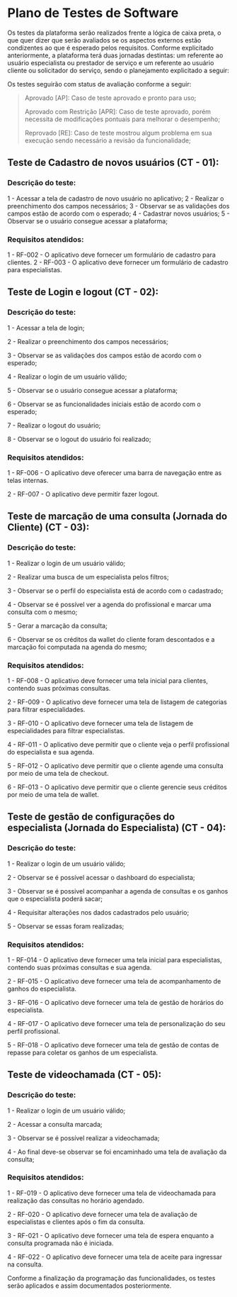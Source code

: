# Plano de Testes de Software

Os testes da plataforma serão realizados frente a lógica de caixa preta, o que quer dizer que serão avaliados se os aspectos externos estão condizentes ao que é esperado pelos requisitos. Conforme explicitado anteriormente, a plataforma terá duas jornadas destintas: um referente ao usuário especialista ou prestador de serviço e um referente ao usuário cliente ou solicitador do serviço, sendo o planejamento explicitado a seguir:

Os testes seguirão com status de avaliação conforme a seguir:

> Aprovado [AP]: Caso de teste aprovado e pronto para uso;
> 
> Aprovado com Restrição [APR]: Caso de teste aprovado, porém necessita de modificações pontuais para melhorar o desempenho;
> 
> Reprovado [RE]: Caso de teste mostrou algum problema em sua execução sendo necessário a revisão da funcionalidade;

## Teste de Cadastro de novos usuários (CT - 01):

### Descrição do teste:

1 - Acessar a tela de cadastro de novo usuário no aplicativo;
2 - Realizar o preenchimento dos campos necessários;
3 - Observar se as validações dos campos estão de acordo com o esperado;
4 - Cadastrar novos usuários;
5 - Observar se o usuário consegue acessar a plataforma;

### Requisitos atendidos:

1 - RF-002 - O aplicativo deve fornecer um formulário de cadastro para clientes.
2 - RF-003 - O aplicativo deve fornecer um formulário de cadastro para especialistas.

## Teste de Login e logout (CT - 02):

### Descrição do teste:

1 - Acessar a tela de login;

2 - Realizar o preenchimento dos campos necessários;

3 - Observar se as validações dos campos estão de acordo com o esperado;

4 - Realizar o login de um usuário válido;

5 - Observar se o usuário consegue acessar a plataforma;

6 - Observar se as funcionalidades iniciais estão de acordo com o esperado;

7 - Realizar o logout do usuário;

8 - Observar se o logout do usuário foi realizado;

### Requisitos atendidos:

1 - RF-006 - O aplicativo deve oferecer uma barra de navegação entre as telas internas.

2 - RF-007 - O aplicativo deve permitir fazer logout.

## Teste de marcação de uma consulta (Jornada do Cliente) (CT - 03):

### Descrição do teste:

1 - Realizar o login de um usuário válido;

2 - Realizar uma busca de um especialista pelos filtros;

3 - Observar se o perfil do especialista está de acordo com o cadastrado;

4 - Observar se é possível ver a agenda do profissional e marcar uma consulta com o mesmo;

5 - Gerar a marcação da consulta;

6 - Observar se os créditos da wallet do cliente foram descontados e a marcação foi computada na agenda do mesmo;

### Requisitos atendidos:

1 - RF-008 - O aplicativo deve fornecer uma tela inicial para clientes, contendo suas próximas consultas.

2 - RF-009 - O aplicativo deve fornecer uma tela de listagem de categorias para filtrar especialidades.

3 - RF-010 - O aplicativo deve fornecer uma tela de listagem de especialidades para filtrar especialistas.

4 - RF-011 - O aplicativo deve permitir que o cliente veja o perfil profissional do especialista e sua agenda.

5 - RF-012 - O aplicativo deve permitir que o cliente agende uma consulta por meio de uma tela de checkout.

6 - RF-013 - O aplicativo deve permitir que o cliente gerencie seus créditos por meio de uma tela de wallet.

## Teste de gestão de configurações do especialista (Jornada do Especialista) (CT - 04):

### Descrição do teste:

1 - Realizar o login de um usuário válido;

2 - Observar se é possível acessar o dashboard do especialista;

3 - Observar se é possivel acompanhar a agenda de consultas e os ganhos que o especialista poderá sacar;

4 - Requisitar alterações nos dados cadastrados pelo usuário;

5 - Observar se essas foram realizadas;

### Requisitos atendidos:

1 - RF-014 - O aplicativo deve fornecer uma tela inicial para especialistas, contendo suas próximas consultas e sua agenda.

2 - RF-015 - O aplicativo deve fornecer uma tela de acompanhamento de ganhos do especialista.

3 - RF-016 - O aplicativo deve fornecer uma tela de gestão de horários do especialista.

4 - RF-017 - O aplicativo deve fornecer uma tela de personalização do seu perfil profissional.

5 - RF-018 - O aplicativo deve fornecer uma tela de gestão de contas de repasse para coletar os ganhos de um especialista.

## Teste de videochamada (CT - 05):

### Descrição do teste:

1 - Realizar o login de um usuário válido;

2 - Acessar a consulta marcada;

3 - Observar se é possível realizar a videochamada;

4 - Ao final deve-se observar se foi encaminhado uma tela de avaliação da consulta;

### Requisitos atendidos:

1 - RF-019 - O aplicativo deve fornecer uma tela de videochamada para realização das consultas no horário agendado.

2 - RF-020 - O aplicativo deve fornecer uma tela de avaliação de especialistas e clientes após o fim da consulta.

3 - RF-021 - O aplicativo deve fornecer uma tela de espera enquanto a consulta programada não é iniciada.

4 - RF-022 - O aplicativo deve fornecer uma tela de aceite para ingressar na consulta.

Conforme a finalização da programação das funcionalidades, os testes serão aplicados e assim documentados posteriormente.


